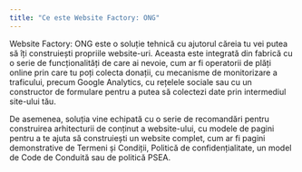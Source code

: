 ```yaml
---
title: "Ce este Website Factory: ONG"
---
```


Website Factory: ONG este o soluție tehnică cu ajutorul căreia tu vei
putea să îți construiești propriile website-uri. Aceasta este integrată
din fabrică cu o serie de funcționalități de care ai nevoie, cum ar fi
operatorii de plăți online prin care tu poți colecta donații, cu
mecanisme de monitorizare a traficului, precum Google Analytics, cu
rețelele sociale sau cu un constructor de formulare pentru a putea să
colectezi date prin intermediul site-ului tău.

De asemenea, soluția vine echipată cu o serie de recomandări pentru
construirea arhitecturii de conținut a website-ului, cu modele de pagini
pentru a te ajuta să construiești un website complet, cum ar fi pagini
demonstrative de Termeni și Condiții, Politică de confidențialitate, un
model de Code de Conduită sau de politică PSEA.
